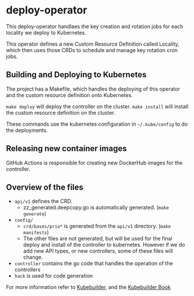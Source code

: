 # deploy-operator

This deploy-operator handlaes the key creation and rotation jobs for each locality we deploy to Kubernetes.

This operator defines a new Custom Resource Definition called Locality, which then uses those CRDs to schedule and manage key rotation cron jobs.

## Building and Deploying to Kubernetes

The project has a Makefile, which handles the deploying of this operator and the custom resource definition onto Kubernetes.

`make deploy` will deploy the controller on the cluster.
`make install` will install the custom resource definition on the cluster.

These commands use the kubernetes configuration in `~/.kube/config` to do the deployments.

## Releasing new container images

GitHub Actions is responsible for creating new DockerHub images for the controller. 

## Overview of the files
- `api/v1` defines the CRD.
    * zz_generated.deepcopy.go is automatically generated. (`make generate`)
- `config/`
    * `crd/bases/prio*` is generated from the `api/v1` directory. (`make manifests`)
    * The other files are not generated, but will be used for the final deploy and install of the controller to kubernetes. However if we do add new API types, or new controllers, some of these files will change.
- `controller` contains the go code that handles the operation of the controllers
- `hack` is used for code generation

For more information refer to [Kubebuilder][0], and the [Kubebuilder Book][1]

[0]: https://github.com/kubernetes-sigs/kubebuilder
[1]: https://book.kubebuilder.io/